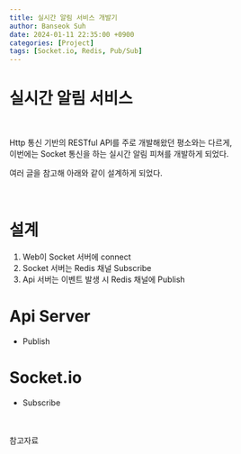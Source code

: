 ```yaml
---
title: 실시간 알림 서비스 개발기
author: Banseok Suh
date: 2024-01-11 22:35:00 +0900
categories: [Project]
tags: [Socket.io, Redis, Pub/Sub]
---
```


# 실시간 알림 서비스

<br>

Http 통신 기반의 RESTful API를 주로 개발해왔던 평소와는 다르게,<br>
이번에는 Socket 통신을 하는 실시간 알림 피쳐를 개발하게 되었다.

여러 글을 참고해 아래와 같이 설계하게 되었다.

<br>

# 설계

1. Web이 Socket 서버에 connect
2. Socket 서버는 Redis 채널 Subscribe
3. Api 서버는 이벤트 발생 시 Redis 채널에 Publish
<!-- https://github.com/BanseokSuh/blog/assets/62047302/02fea7b7-c999-4b29-a2c0-7069f103175c -->

# Api Server

- Publish

# Socket.io

- Subscribe

<br>
<br>
참고자료<br>
<!-- - <a href="https://cotak.tistory.com/102">https://cotak.tistory.com/102</a> -->

